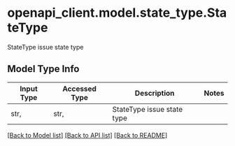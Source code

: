 # openapi_client.model.state_type.StateType

StateType issue state type

## Model Type Info
Input Type | Accessed Type | Description | Notes
------------ | ------------- | ------------- | -------------
str,  | str,  | StateType issue state type | 

[[Back to Model list]](../../README.md#documentation-for-models) [[Back to API list]](../../README.md#documentation-for-api-endpoints) [[Back to README]](../../README.md)

